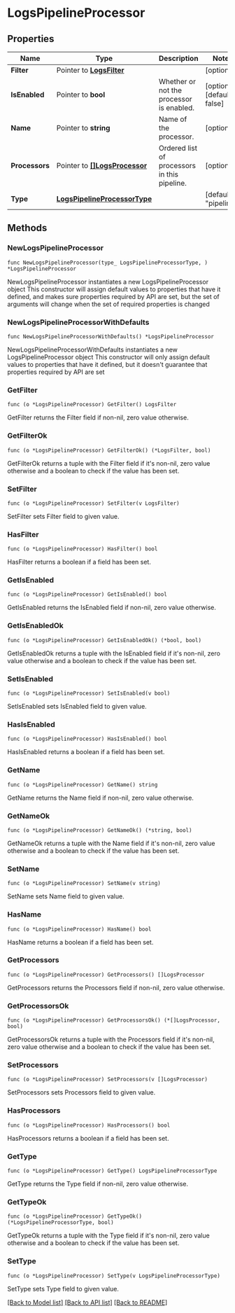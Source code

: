 # LogsPipelineProcessor

## Properties

Name | Type | Description | Notes
------------ | ------------- | ------------- | -------------
**Filter** | Pointer to [**LogsFilter**](LogsFilter.md) |  | [optional] 
**IsEnabled** | Pointer to **bool** | Whether or not the processor is enabled. | [optional] [default to false]
**Name** | Pointer to **string** | Name of the processor. | [optional] 
**Processors** | Pointer to [**[]LogsProcessor**](LogsProcessor.md) | Ordered list of processors in this pipeline. | [optional] 
**Type** | [**LogsPipelineProcessorType**](LogsPipelineProcessorType.md) |  | [default to "pipeline"]

## Methods

### NewLogsPipelineProcessor

`func NewLogsPipelineProcessor(type_ LogsPipelineProcessorType, ) *LogsPipelineProcessor`

NewLogsPipelineProcessor instantiates a new LogsPipelineProcessor object
This constructor will assign default values to properties that have it defined,
and makes sure properties required by API are set, but the set of arguments
will change when the set of required properties is changed

### NewLogsPipelineProcessorWithDefaults

`func NewLogsPipelineProcessorWithDefaults() *LogsPipelineProcessor`

NewLogsPipelineProcessorWithDefaults instantiates a new LogsPipelineProcessor object
This constructor will only assign default values to properties that have it defined,
but it doesn't guarantee that properties required by API are set

### GetFilter

`func (o *LogsPipelineProcessor) GetFilter() LogsFilter`

GetFilter returns the Filter field if non-nil, zero value otherwise.

### GetFilterOk

`func (o *LogsPipelineProcessor) GetFilterOk() (*LogsFilter, bool)`

GetFilterOk returns a tuple with the Filter field if it's non-nil, zero value otherwise
and a boolean to check if the value has been set.

### SetFilter

`func (o *LogsPipelineProcessor) SetFilter(v LogsFilter)`

SetFilter sets Filter field to given value.

### HasFilter

`func (o *LogsPipelineProcessor) HasFilter() bool`

HasFilter returns a boolean if a field has been set.

### GetIsEnabled

`func (o *LogsPipelineProcessor) GetIsEnabled() bool`

GetIsEnabled returns the IsEnabled field if non-nil, zero value otherwise.

### GetIsEnabledOk

`func (o *LogsPipelineProcessor) GetIsEnabledOk() (*bool, bool)`

GetIsEnabledOk returns a tuple with the IsEnabled field if it's non-nil, zero value otherwise
and a boolean to check if the value has been set.

### SetIsEnabled

`func (o *LogsPipelineProcessor) SetIsEnabled(v bool)`

SetIsEnabled sets IsEnabled field to given value.

### HasIsEnabled

`func (o *LogsPipelineProcessor) HasIsEnabled() bool`

HasIsEnabled returns a boolean if a field has been set.

### GetName

`func (o *LogsPipelineProcessor) GetName() string`

GetName returns the Name field if non-nil, zero value otherwise.

### GetNameOk

`func (o *LogsPipelineProcessor) GetNameOk() (*string, bool)`

GetNameOk returns a tuple with the Name field if it's non-nil, zero value otherwise
and a boolean to check if the value has been set.

### SetName

`func (o *LogsPipelineProcessor) SetName(v string)`

SetName sets Name field to given value.

### HasName

`func (o *LogsPipelineProcessor) HasName() bool`

HasName returns a boolean if a field has been set.

### GetProcessors

`func (o *LogsPipelineProcessor) GetProcessors() []LogsProcessor`

GetProcessors returns the Processors field if non-nil, zero value otherwise.

### GetProcessorsOk

`func (o *LogsPipelineProcessor) GetProcessorsOk() (*[]LogsProcessor, bool)`

GetProcessorsOk returns a tuple with the Processors field if it's non-nil, zero value otherwise
and a boolean to check if the value has been set.

### SetProcessors

`func (o *LogsPipelineProcessor) SetProcessors(v []LogsProcessor)`

SetProcessors sets Processors field to given value.

### HasProcessors

`func (o *LogsPipelineProcessor) HasProcessors() bool`

HasProcessors returns a boolean if a field has been set.

### GetType

`func (o *LogsPipelineProcessor) GetType() LogsPipelineProcessorType`

GetType returns the Type field if non-nil, zero value otherwise.

### GetTypeOk

`func (o *LogsPipelineProcessor) GetTypeOk() (*LogsPipelineProcessorType, bool)`

GetTypeOk returns a tuple with the Type field if it's non-nil, zero value otherwise
and a boolean to check if the value has been set.

### SetType

`func (o *LogsPipelineProcessor) SetType(v LogsPipelineProcessorType)`

SetType sets Type field to given value.



[[Back to Model list]](../README.md#documentation-for-models) [[Back to API list]](../README.md#documentation-for-api-endpoints) [[Back to README]](../README.md)


